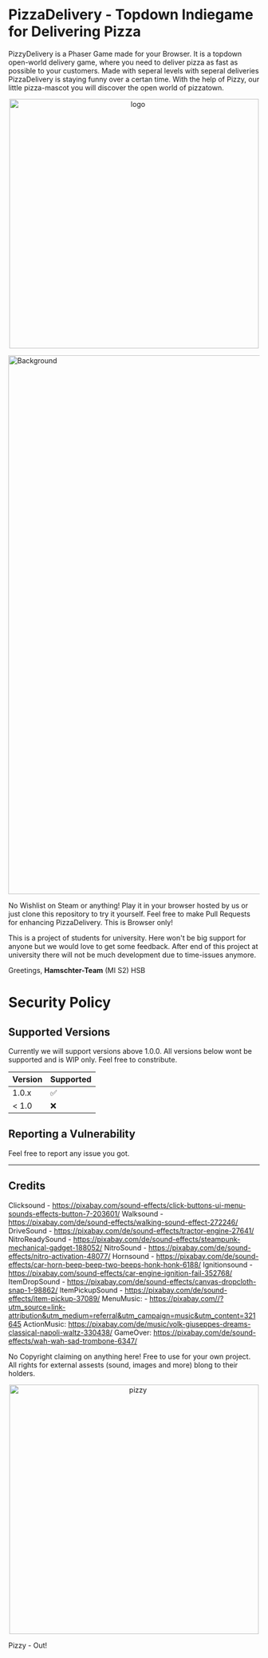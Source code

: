 # PizzaDelivery - Topdown Indiegame for Delivering Pizza
PizzyDelivery is a Phaser Game made for your Browser.
It is a topdown open-world delivery game, where you need to deliver pizza as fast as possible to your customers.
Made with seperal levels with seperal deliveries PizzaDelivery is staying funny over a certan time.
With the help of Pizzy, our little pizza-mascot you will discover the open world of pizzatown.

<p align="center">
<img width="500" height="500" alt="logo" src="https://github.com/user-attachments/assets/f9c83556-37f0-466c-ab36-d2788e0173e3" />
</p>

<img width="1920" height="1080" alt="Background" src="https://github.com/user-attachments/assets/c68f6a5a-ee61-463a-b27c-e571cee96e12" />


No Wishlist on Steam or anything!
Play it in your browser hosted by us or just clone this repository to try it yourself.
Feel free to make Pull Requests for enhancing PizzaDelivery.
This is Browser only!

This is a project of students for university. Here won't be big support for anyone but we would love to get some feedback.
After end of this project at university there will not be much development due to time-issues anymore.

Greetings, 
**Hamschter-Team** (MI S2)
HSB

# Security Policy

## Supported Versions

Currently we will support versions above 1.0.0.
All versions below wont be supported and is WIP only.
Feel free to constribute.


| Version | Supported          |
| ------- | ------------------ |
| 1.0.x   | :white_check_mark: |
| < 1.0   | :x:                |

## Reporting a Vulnerability

Feel free to report any issue you got.

---------------------------------------------------------------------------

## Credits
Clicksound - https://pixabay.com/sound-effects/click-buttons-ui-menu-sounds-effects-button-7-203601/
Walksound - https://pixabay.com/de/sound-effects/walking-sound-effect-272246/
DriveSound - https://pixabay.com/de/sound-effects/tractor-engine-27641/
NitroReadySound - https://pixabay.com/de/sound-effects/steampunk-mechanical-gadget-188052/
NitroSound - https://pixabay.com/de/sound-effects/nitro-activation-48077/
Hornsound - https://pixabay.com/de/sound-effects/car-horn-beep-beep-two-beeps-honk-honk-6188/
Ignitionsound - https://pixabay.com/sound-effects/car-engine-ignition-fail-352768/
ItemDropSound - https://pixabay.com/de/sound-effects/canvas-dropcloth-snap-1-98862/
ItemPickupSound - https://pixabay.com/de/sound-effects/item-pickup-37089/
MenuMusic: - https://pixabay.com//?utm_source=link-attribution&utm_medium=referral&utm_campaign=music&utm_content=321645
ActionMusic: https://pixabay.com/de/music/volk-giuseppes-dreams-classical-napoli-waltz-330438/
GameOver: https://pixabay.com/de/sound-effects/wah-wah-sad-trombone-6347/

No Copyright claiming on anything here! Free to use for your own project. All rights for external assests (sound, images and more) blong to their holders.

<p align="center">
<img width="500" height="500" alt="pizzy" src="https://github.com/user-attachments/assets/5976c87b-d37a-482c-b748-006fbcd960f5" />

Pizzy - Out!
</p>
